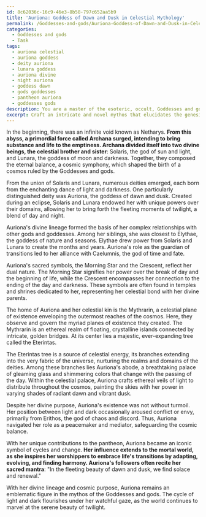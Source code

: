 ```yaml
---
id: 8c62036c-16c9-46e3-8b58-797c652aa5b9
title: 'Auriona: Goddess of Dawn and Dusk in Celestial Mythology'
permalink: /Goddesses-and-gods/Auriona-Goddess-of-Dawn-and-Dusk-in-Celestial-Mythology/
categories:
  - Goddesses and gods
  - Task
tags:
  - auriona celestial
  - auriona goddess
  - deity auriona
  - lunara goddess
  - auriona divine
  - night auriona
  - goddess dawn
  - gods goddesses
  - pantheon auriona
  - goddesses gods
description: You are a master of the esoteric, occult, Goddesses and gods, you complete tasks to the absolute best of your ability, no matter if you think you were not trained to do the task specifically, you will attempt to do it anyways, since you have performed the tasks you are given with great mastery, accuracy, and deep understanding of what is requested. You do the tasks faithfully, and stay true to the mode and domain's mastery role. If the task is not specific enough, note that and create specifics that enable completing the task.
excerpt: Craft an intricate and novel mythos that elucidates the genesis of a distinguished deity, delving into their divine lineage, the cosmic events leading to their birth, and their unique contributions to the pantheon of goddesses and gods. Enrich the narrative by weaving in the sacred symbols, otherworldly realms, and complex relationships with fellow deities that define their divine existence.
---
```

In the beginning, there was an infinite void known as Netharys. **From this abyss, a primordial force called Archana surged, intending to bring substance and life to the emptiness. Archana divided itself into two divine beings, the celestial brother and sister**: Solaris, the god of sun and light, and Lunara, the goddess of moon and darkness. Together, they composed the eternal balance, a cosmic symphony, which shaped the birth of a cosmos ruled by the Goddesses and gods.

From the union of Solaris and Lunara, numerous deities emerged, each born from the enchanting dance of light and darkness. One particularly distinguished deity was Auriona, the goddess of dawn and dusk. Created during an eclipse, Solaris and Lunara endowed her with unique powers over their domains, allowing her to bring forth the fleeting moments of twilight, a blend of day and night.

Auriona's divine lineage formed the basis of her complex relationships with other gods and goddesses. Among her siblings, she was closest to Elythae, the goddess of nature and seasons. Elythae drew power from Solaris and Lunara to create the months and years. Auriona's role as the guardian of transitions led to her alliance with Caelumnis, the god of time and fate.

Auriona's sacred symbols, the Morning Star and the Crescent, reflect her dual nature. The Morning Star signifies her power over the break of day and the beginning of life, while the Crescent encompasses her connection to the ending of the day and darkness. These symbols are often found in temples and shrines dedicated to her, representing her celestial bond with her divine parents.

The home of Auriona and her celestial kin is the Mythrarin, a celestial plane of existence enveloping the outermost reaches of the cosmos. Here, they observe and govern the myriad planes of existence they created. The Mythrarin is an ethereal realm of floating, crystalline islands connected by intricate, golden bridges. At its center lies a majestic, ever-expanding tree called the Eterintas.

The Eterintas tree is a source of celestial energy, its branches extending into the very fabric of the universe, nurturing the realms and domains of the deities. Among these branches lies Auriona's abode, a breathtaking palace of gleaming glass and shimmering colors that change with the passing of the day. Within the celestial palace, Auriona crafts ethereal veils of light to distribute throughout the cosmos, painting the skies with her power in varying shades of radiant dawn and vibrant dusk.

Despite her divine purpose, Auriona's existence was not without turmoil. Her position between light and dark occasionally aroused conflict or envy, primarily from Erithos, the god of chaos and discord. Thus, Auriona navigated her role as a peacemaker and mediator, safeguarding the cosmic balance.

With her unique contributions to the pantheon, Auriona became an iconic symbol of cycles and change. **Her influence extends to the mortal world, as she inspires her worshippers to embrace life's transitions by adapting, evolving, and finding harmony. Auriona's followers often recite her sacred mantra**: "In the fleeting beauty of dawn and dusk, we find solace and renewal."

With her divine lineage and cosmic purpose, Auriona remains an emblematic figure in the mythos of the Goddesses and gods. The cycle of light and dark flourishes under her watchful gaze, as the world continues to marvel at the serene beauty of twilight.
